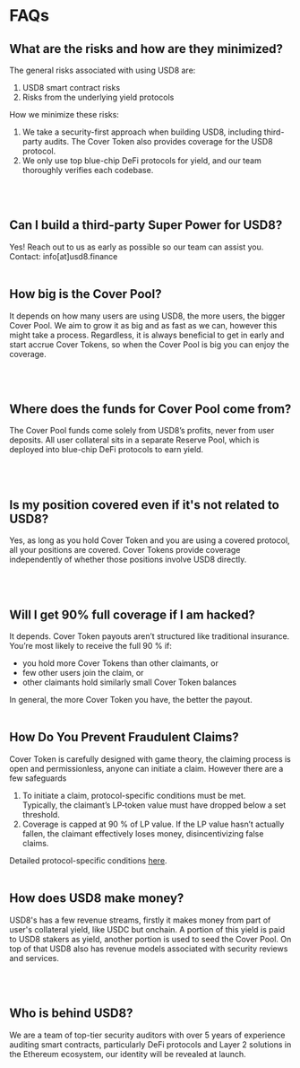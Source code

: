 # FAQs

## What are the risks and how are they minimized?

The general risks associated with using USD8 are:
1. USD8 smart contract risks
2. Risks from the underlying yield protocols

How we minimize these risks:
1. We take a security-first approach when building USD8, including third-party audits. The Cover Token also provides coverage for the USD8 protocol.
2. We only use top blue-chip DeFi protocols for yield, and our team thoroughly verifies each codebase.

<br/>
<br/>

## Can I build a third-party Super Power for USD8?
Yes! Reach out to us as early as possible so our team can assist you. Contact: info[at]usd8.finance
<br/>
<br/>

## How big is the Cover Pool?
It depends on how many users are using USD8, the more users, the bigger Cover Pool. We aim to grow it as big and as fast as we can, however this might take a process. Regardless, it is always beneficial to get in early and start accrue Cover Tokens, so when the Cover Pool is big you can enjoy the coverage.

<br/>
<br/>

## Where does the funds for Cover Pool come from?
The Cover Pool funds come solely from USD8’s profits, never from user deposits. All user collateral sits in a separate Reserve Pool, which is deployed into blue-chip DeFi protocols to earn yield.

<br/>
<br/>


## Is my position covered even if it's not related to USD8?
Yes, as long as you hold Cover Token and you are using a covered protocol, all your positions are covered. Cover Tokens provide coverage independently of whether those positions involve USD8 directly.

<br/>
<br/>

## Will I get 90% full coverage if I am hacked?
It depends. Cover Token payouts aren’t structured like traditional insurance. You’re most likely to receive the full 90 % if:

- you hold more Cover Tokens than other claimants, or     
- few other users join the claim, or      
- other claimants hold similarly small Cover Token balances    

In general, the more Cover Token you have, the better the payout.
<br/>
<br/>

## How Do You Prevent Fraudulent Claims?
Cover Token is carefully designed with game theory, the claiming process is open and permissionless, anyone can initiate a claim. However there are a few safeguards

1. To initiate a claim, protocol-specific conditions must be met.  
   Typically, the claimant’s LP‐token value must have dropped below a set threshold.  
2. Coverage is capped at 90 % of LP value. If the LP value hasn’t actually fallen, the claimant effectively loses money, disincentivizing false claims.

Detailed protocol-specific conditions [here](./covertoken.md#-covered-defi-protocols).
<br/>
<br/>

## How does USD8 make money?
USD8's has a few revenue streams, firstly it makes money from part of user's collateral yield, like USDC but onchain. A portion of this yield is paid to USD8 stakers as yield, another portion is used to seed the Cover Pool. On top of that USD8 also has revenue models associated with security reviews and services.

<br/>
<br/>

## Who is behind USD8?

We are a team of top-tier security auditors with over 5 years of experience auditing smart contracts, particularly DeFi protocols and Layer 2 solutions in the Ethereum ecosystem, our identity will be revealed at launch.

<br/>
<br/>